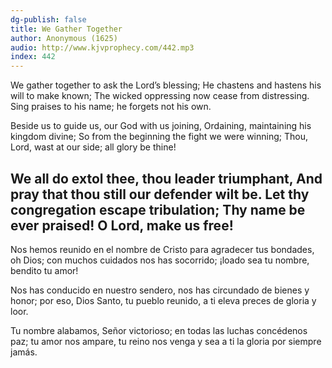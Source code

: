 ```yaml
---
dg-publish: false
title: We Gather Together
author: Anonymous (1625)
audio: http://www.kjvprophecy.com/442.mp3
index: 442
---
```


We gather together to ask the Lord’s blessing;
He chastens and hastens his will to make known;
The wicked oppressing now cease from distressing.
Sing praises to his name; he forgets not his own.

Beside us to guide us, our God with us joining,
Ordaining, maintaining his kingdom divine;
So from the beginning the fight we were winning;
Thou, Lord, wast at our side; all glory be thine!

We all do extol thee, thou leader triumphant,
And pray that thou still our defender wilt be.
Let thy congregation escape tribulation;
Thy name be ever praised! O Lord, make us free!
---
Nos hemos reunido en el nombre de Cristo
para agradecer tus bondades, oh Dios;
con muchos cuidados nos has socorrido;
¡loado sea tu nombre, bendito tu amor!

Nos has conducido en nuestro sendero,
nos has circundado de bienes y honor;
por eso, Dios Santo, tu pueblo reunido,
a ti eleva preces de gloria y loor.

Tu nombre alabamos, Señor victorioso;
en todas las luchas concédenos paz;
tu amor nos ampare, tu reino nos venga
y sea a ti la gloria por siempre jamás.